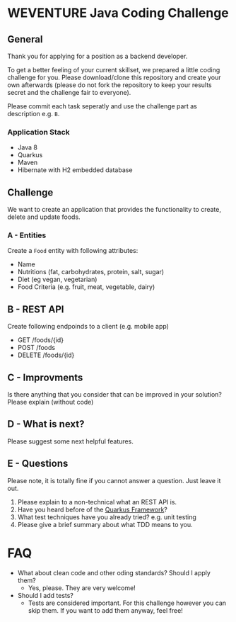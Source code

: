 # WEVENTURE Java Coding Challenge

## General 

Thank you for applying for a position as a backend developer.

To get a better feeling of your current skillset, we prepared a little coding challenge for you. Please download/clone this repository and create your own afterwards (please do not fork the repository to keep your results secret and the challenge fair to everyone).

Please commit each task seperatly and use the challenge part as description e.g. `B`.

### Application Stack

* Java 8
* Quarkus
* Maven
* Hibernate with H2 embedded database

## Challenge

We want to create an application that provides the functionality to create, delete and update foods.

### A - Entities

Create a `Food` entity with following attributes:
* Name
* Nutritions (fat, carbohydrates, protein, salt, sugar)
* Diet (eg vegan, vegetarian)
* Food Criteria (e.g. fruit, meat, vegetable, dairy)

## B - REST API

Create following endpoinds to a client (e.g. mobile app)

* GET /foods/{id}
* POST /foods
* DELETE /foods/{id}

## C - Improvments

Is there anything that you consider that can be improved in your solution? Please explain (without code)

## D - What is next? 

Please suggest some next helpful features.

## E - Questions

Please note, it is totally fine if you cannot answer a question. Just leave it out. 

1. Please explain to a non-technical what an REST API is.
2. Have you heard before of the [Quarkus Framework](https://quarkus.io/)?
3. What test techniques have you already tried? e.g. unit testing
4. Please give a brief summary about what TDD means to you. 

# FAQ

* What about clean code and other oding standards? Should I apply them? 
  * Yes, please. They are very welcome! 
* Should I add tests? 
  * Tests are considered important. For this challenge however you can skip them. If you want to add them anyway, feel free!
